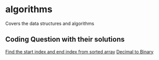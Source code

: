 # algorithms
Covers the data structures and algorithms

## Coding Question with their solutions

[Find the start index and end index from sorted array](https://gist.github.com/decipherDev/2809ed4b96c93529e917c270550ffd50)
[Decimal to Binary](https://gist.github.com/decipherDev/8bd03fe65929e6d994d145cfd8b72139)

